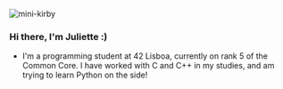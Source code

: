 ![mini-kirby](https://github.com/J-LG30/J-LG30/assets/107129001/e276f765-37d6-4625-9410-e52af1cb9352)
### Hi there, I'm Juliette :)

- I'm a programming student at 42 Lisboa, currently on rank 5 of the Common Core. I have worked with C and C++ in my studies, and am trying to learn Python on the side!
<!--
**J-LG30/J-LG30** is a ✨ _special_ ✨ repository because its `README.md` (this file) appears on your GitHub profile.

Here are some ideas to get you started:

- 🔭 I’m currently working on ...
- 🌱 I’m currently learning ...
- 👯 I’m looking to collaborate on ...
- 🤔 I’m looking for help with ...
- 💬 Ask me about ...
- 📫 How to reach me: ...
- 😄 Pronouns: ...
- ⚡ Fun fact: ...
-->

